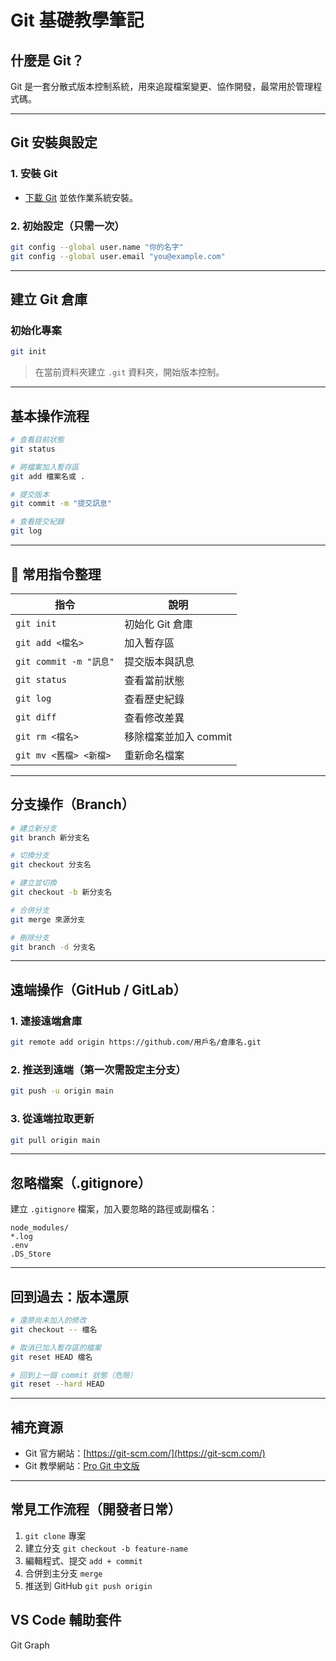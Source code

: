 # Git 基礎教學筆記

## 什麼是 Git？

Git 是一套分散式版本控制系統，用來追蹤檔案變更、協作開發，最常用於管理程式碼。

---

## Git 安裝與設定

### 1. 安裝 Git

- [下載 Git](https://git-scm.com/downloads) 並依作業系統安裝。

### 2. 初始設定（只需一次）

```bash
git config --global user.name "你的名字"
git config --global user.email "you@example.com"
```

---

## 建立 Git 倉庫

### 初始化專案

```bash
git init
```

> 在當前資料夾建立 `.git` 資料夾，開始版本控制。

---

## 基本操作流程

```bash
# 查看目前狀態
git status

# 將檔案加入暫存區
git add 檔案名或 .

# 提交版本
git commit -m "提交訊息"

# 查看提交紀錄
git log
```

---

## 🧩 常用指令整理

| 指令                   | 說明             |
| -------------------- | -------------- |
| `git init`           | 初始化 Git 倉庫     |
| `git add <檔名>`       | 加入暫存區          |
| `git commit -m "訊息"` | 提交版本與訊息        |
| `git status`         | 查看當前狀態         |
| `git log`            | 查看歷史紀錄         |
| `git diff`           | 查看修改差異         |
| `git rm <檔名>`        | 移除檔案並加入 commit |
| `git mv <舊檔> <新檔>`   | 重新命名檔案         |

---

## 分支操作（Branch）

```bash
# 建立新分支
git branch 新分支名

# 切換分支
git checkout 分支名

# 建立並切換
git checkout -b 新分支名

# 合併分支
git merge 來源分支

# 刪除分支
git branch -d 分支名
```

---

## 遠端操作（GitHub / GitLab）

### 1. 連接遠端倉庫

```bash
git remote add origin https://github.com/用戶名/倉庫名.git
```

### 2. 推送到遠端（第一次需設定主分支）

```bash
git push -u origin main
```

### 3. 從遠端拉取更新

```bash
git pull origin main
```

---

## 忽略檔案（.gitignore）

建立 `.gitignore` 檔案，加入要忽略的路徑或副檔名：

```
node_modules/
*.log
.env
.DS_Store
```

---

## 回到過去：版本還原

```bash
# 還原尚未加入的修改
git checkout -- 檔名

# 取消已加入暫存區的檔案
git reset HEAD 檔名

# 回到上一個 commit 狀態（危險）
git reset --hard HEAD
```

---

## 補充資源

* Git 官方網站：[https://git-scm.com/](https://git-scm.com/)
* Git 教學網站：[Pro Git 中文版](https://git-scm.com/book/zh-tw/v2)

---

## 常見工作流程（開發者日常）

1. `git clone` 專案
2. 建立分支 `git checkout -b feature-name`
3. 編輯程式、提交 `add + commit`
4. 合併到主分支 `merge`
5. 推送到 GitHub `git push origin`

## VS Code 輔助套件
Git Graph

